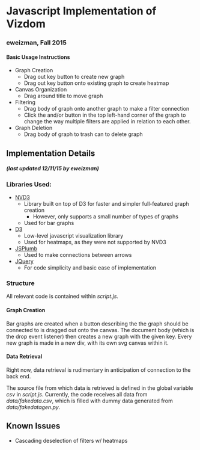 # Javascript Implementation of Vizdom
### eweizman, Fall 2015

#### Basic Usage Instructions
* Graph Creation
	* Drag out key button to create new graph
	* Drag out key button onto existing graph to create heatmap
* Canvas Organization
	* Drag around title to move graph
* Filtering
	* Drag body of graph onto another graph to make a filter connection
	* Click the and/or button in the top left-hand corner of the graph to change the way multiple filters are applied in relation to each other.
* Graph Deletion
	* Drag body of graph to trash can to delete graph

## Implementation Details 
##### *(last updated 12/11/15 by eweizman)*

### Libraries Used:
* [NVD3](http://nvd3.org/)
	* Library built on top of D3 for faster and simpler full-featured graph creation
		* However, only supports a small number of types of graphs
	* Used for bar graphs
* [D3](http://d3js.org/)
	* Low-level javascript visualization library
	* Used for heatmaps, as they were not supported by NVD3
* [JSPlumb](https://jsplumbtoolkit.com/)
	* Used to make connections between arrows
* [JQuery](https://jquery.com/)
	* For code simplicity and basic ease of implementation

### Structure

All relevant code is contained within *script.js*.

#### Graph Creation

Bar graphs are created when a button describing the the graph should be connected to is dragged out onto the canvas. The document body (which is the drop event listener) then creates a new graph with the given key.
Every new graph is made in a new div, with its own svg canvas within it.

#### Data Retrieval 

Right now, data retrieval is rudimentary in anticipation of connection to the back end. 

The source file from which data is retrieved is defined in the global variable *csv* in *script.js*. Currently, the code receives all data from *data/fakedata.csv*, which is filled with dummy data generated from *data/fakedatagen.py*. 

## Known Issues
* Cascading deselection of filters w/ heatmaps